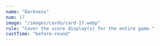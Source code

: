 ```yaml
---
name: "Darkness"
num: 17
image: "/images/cards/card-17.webp"
rule: "Cover the score display(s) for the entire game."
castTime: "before-round"
---
```

